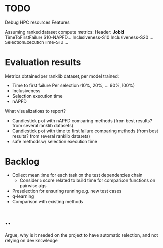 
# TODO


Debug HPC resources
Features 


Assuming ranked dataset compute metrics:
Header:
**JobId** TimeToFirstFailure S10-NAPFD... Inclusiveness-S10 Inclusiveness-S20 ... SelectionExecutionTime-S10 ...

# Evaluation results
Metrics obtained per ranklib dataset, per model trained:
- Time to first failure
Per selection (10%, 20%, ... 90%, 100%)
- Inclusiveness
- Selection execution time
- nAPFD

What visualizations to report?
- Candlestick plot with nAPFD comparing methods (from best results? from several ranklib datasets)
- Candlestick plot with time to first failure comparing methods (from best results? from several ranklib datasets)
- safe methods w/ selection execution time 






# Backlog
- Collect mean time for each task on the test dependencies chain
  - Consider a score related to build time for comparison functions on pairwise algs
- Preselection for ensuring running e.g. new test cases
- q-learning
- Comparison with existing methods


# ..
Argue, why is it needed on the project to have automatic selection, and not relying on dev knowledge